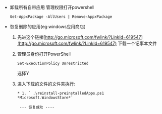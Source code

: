 

* 卸载所有自带应用
    管理权限打开powershell 

    ```
    Get-AppxPackage -AllUsers | Remove-AppxPackage
    ```
    
* 恢复删除的应用(eg:windows应用商店)
    1. 先进这个链接[http://go.microsoft.com/fwlink/?LinkId=619547](http://go.microsoft.com/fwlink/?LinkId=619547)  下载一个记事本文件
    
    2. 管理员身份打开PowerShell 
    
       ```
       Set-ExecutionPolicy Unrestricted
       ```
    
       选择Y
    
    3. 进入下载的文件的文件夹执行: 
    
       ```
       * 1. ` .\reinstall-preinstalledApps.ps1 *Microsoft.WindowsStore*`
       
        --- 恢复成功 ----
       ```
    
       ​    
